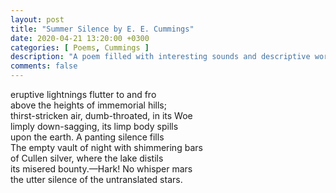 ```yaml
---
layout: post
title: "Summer Silence by E. E. Cummings"
date: 2020-04-21 13:20:00 +0300
categories: [ Poems, Cummings ]
description: "A poem filled with interesting sounds and descriptive words"
comments: false
---
```


eruptive lightnings flutter to and fro  
above the heights of immemorial hills;  
thirst-stricken air, dumb-throated, in its Woe  
limply down-sagging, its limp body spills  
upon the earth. A panting silence fills  
The empty vault of night with shimmering bars  
of Cullen silver, where the lake distils  
its misered bounty.—Hark! No whisper mars  
the utter silence of the untranslated stars.  

